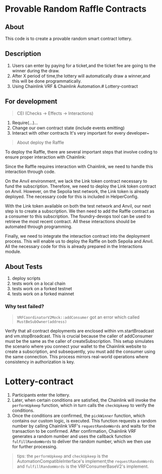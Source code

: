 # Provable Random Raffle Contracts

## About

This code is to create a provable random smart contract lottery.

## Description

1. Users can enter by paying for a ticket,and the ticket fee are going to the winner during the draw.
2. After X period of time,the lottery will automatically draw a winner,and this will be done programmatically.
3. Using Chainlink VRF & Chainlink Automation.# Lottery-contract

## For development
> CEI (Checks -> Effects -> Interactions)

1. Require(...)...
2. Change our own contract state (include events emitting)
3. Interact with other contracts
It's very important for every developer~

> About deploy the Raffle

To deploy the Raffle, there are several important steps that involve coding to ensure proper interaction with Chainlink:

Since the Raffle requires interaction with Chainlink, we need to handle this interaction through code.

On the Anvil environment, we lack the Link token contract necessary to fund the subscription. Therefore, we need to deploy the Link token contract on Anvil. However, on the Sepolia test network, the Link token is already deployed. The necessary code for this is included in HelperConfig.

With the Link token available on both the test network and Anvil, our next step is to create a subscription. We then need to add the Raffle contract as a consumer to this subscription. The foundry-devops tool can be used to retrieve the most recent contract. All these interactions should be automated through programming.

Finally, we need to integrate the interaction contract into the deployment process. This will enable us to deploy the Raffle on both Sepolia and Anvil. All the necessary code for this is already prepared in the Interactions module.


## About Tests

1. deploy scripts
2. tests work on a local chain
3. tests work on a forked testnet
4. tests work on a forked mainnet
### Why test failed?
>`VRFCoordinatorV2Mock::addConsumer` got an error which called `MustBeSubOwner(address)`

Verify that all contract deployments are enclosed within vm.startBroadcast and vm.stopBroadcast. This is crucial because the caller of addConsumer must be the same as the caller of createSubscription. This setup simulates the scenario where you connect your wallet to the Chainlink website to create a subscription, and subsequently, you must add the consumer using the same connection. This process mirrors real-world operations where consistency in authorization is key.

# Lottery-contract
1. Participants enter the lottery.
2. Later, when certain conditions are satisfied, the Chainlink will invoke the `performUpkeep` function, which in turn calls the `checkUpkeep` to verify the conditions.
3. Once the conditions are confirmed, the `pickWinner` function, which contains our custom logic, is executed. This function requests a random number by calling Chainlink VRF's `requestRandomWords` and waits for the transaction to be confirmed. After confirmation, Chainlink VRF generates a random number and uses the callback function `fulfillRandomWords` to deliver the random number, which we then use for further processing.
> tips: the `performUpkeep` and `checkUpkeep` is the AutomationCompatibleInterface's implement;the `requestRandomWords` and `fulfillRandomWords` is the VRFConsumerBaseV2's implement.

